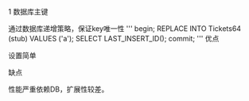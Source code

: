1 数据库主键

通过数据库递增策略，保证key唯一性
''' 
begin;
REPLACE INTO Tickets64 (stub) VALUES ('a');
SELECT LAST_INSERT_ID();
commit;
''' 
优点

设置简单

缺点

性能严重依赖DB，扩展性较差。

